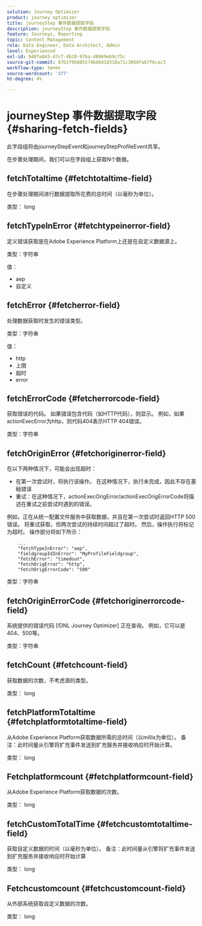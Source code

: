 ```yaml
---
solution: Journey Optimizer
product: journey optimizer
title: journeyStep 事件数据提取字段
description: journeyStep 事件数据提取字段
feature: Journeys, Reporting
topic: Content Management
role: Data Engineer, Data Architect, Admin
level: Experienced
exl-id: 948fe843-47cf-4b20-976a-48069eb9cf5c
source-git-commit: 07b1f9b885574bb6418310a71c3060fa67f6cac3
workflow-type: tm+mt
source-wordcount: '377'
ht-degree: 4%

---
```


# journeyStep 事件数据提取字段 {#sharing-fetch-fields}

此字段组将由journeyStepEvent和journeyStepProfileEvent共享。

在步骤处理期间，我们可以在字段组上获取N个数据。

## fetchTotaltime {#fetchtotaltime-field}

在步骤处理期间进行数据提取所花费的总时间（以毫秒为单位）。

类型： long

## fetchTypeInError {#fetchtypeinerror-field}

定义错误获取是在Adobe Experience Platform上还是在自定义数据源上。

类型：字符串

值：
* aep
* 自定义

## fetchError {#fetcherror-field}

处理数据获取时发生的错误类型。

类型：字符串

值：
* http
* 上限
* 超时
* error

## fetchErrorCode {#fetcherrorcode-field}

获取错误的代码。 如果错误包含代码（如HTTP代码），则显示。 例如，如果actionExecError为http，则代码404表示HTTP 404错误。

类型：字符串

## fetchOriginError {#fetchoriginerror-field}

在以下两种情况下，可能会出现超时：

* 在第一次尝试时，将执行该操作。 在这种情况下，执行未完成，因此不存在基础错误
* 重试：在这种情况下，actionExecOrigError/actionExecOrigErrorCode将描述在重试之前尝试时遇到的错误。

例如，正在从统一配置文件服务中获取数据，并且在第一次尝试时返回HTTP 500错误。 将重试获取，但两次尝试的持续时间超过了超时。 然后，操作执行将标记为超时。 操作部分将如下所示：

```
    ...
    "fetchTypeInError": "aep",
    "fieldgroupIdInError": "MyProfileFieldgroup",
    "fetchError": "timedout",
    "fetchOrigError": "http",
    "fetchOrigErrorCode": "500"
```

类型：字符串

## fetchOriginErrorCode {#fetchoriginerrorcode-field}

系统提供的错误代码 [!DNL Journey Optimizer] 正在查询。 例如，它可以是404、500等。

类型：字符串

## fetchCount {#fetchcount-field}

获取数据的次数，不考虑源的类型。

类型： long

## fetchPlatformTotaltime {#fetchplatformtotaltime-field}

从Adobe Experience Platform获取数据所需的总时间（以millis为单位）。 备注：此时间量从引擎将扩充事件发送到扩充服务并接收响应时开始计算。

类型： long

## Fetchplatformcount {#fetchplatformcount-field}

从Adobe Experience Platform获取数据的次数。

类型： long

## fetchCustomTotalTime {#fetchcustomtotaltime-field}

获取自定义数据的时间（以毫秒为单位）。 备注：此时间量从引擎将扩充事件发送到扩充服务并接收响应时开始计算

类型： long

## Fetchcustomcount {#fetchcustomcount-field}

从外部系统获取自定义数据的次数。

类型： long
